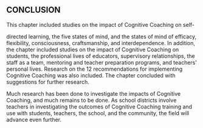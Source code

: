 ## CONCLUSION

This chapter included studies on the impact of Cognitive Coaching on self-

directed learning, the five states of mind, and the states of mind of efficacy, flexibility, consciousness, craftsmanship, and interdependence. In addition, the chapter included studies on the impact of Cognitive Coaching on students, the professional lives of educators, supervisory relationships, the staff as a team, mentoring and teacher preparation programs, and teachers' personal lives. Research on the 12 recommendations for implementing Cognitive Coaching was also included. The chapter concluded with suggestions for further research.

Much research has been done to investigate the impacts of Cognitive Coaching, and much remains to be done. As school districts involve teachers in investigating the outcomes of Cognitive Coaching training and use with students, teachers, the school, and the community, the field will advance even further.